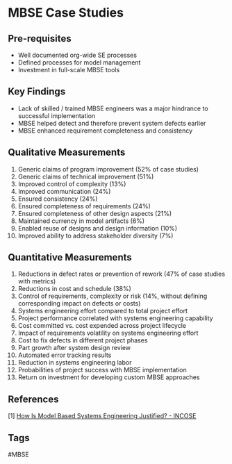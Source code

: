 # MBSE Case Studies

## Pre-requisites
* Well documented org-wide SE processes  
* Defined processes for model management  
* Investment in full-scale MBSE tools  

## Key Findings
* Lack of skilled / trained MBSE engineers was a major hindrance to successful implementation  
* MBSE helped detect and therefore prevent system defects earlier  
* MBSE enhanced requirement completeness and consistency  

## Qualitative Measurements

1. Generic claims of program improvement (52% of case studies)
2. Generic claims of technical improvement (51%)
3. Improved control of complexity (13%)
4. Improved communication (24%)
5. Ensured consistency (24%)
6. Ensured completeness of requirements (24%)
7. Ensured completeness of other design aspects (21%)
8. Maintained currency in model artifacts (6%)
9. Enabled reuse of designs and design information (10%)
10. Improved ability to address stakeholder diversity (7%)

## Quantitative Measurements
1. Reductions in defect rates or prevention of rework (47% of case studies with metrics)
2. Reductions in cost and schedule (38%)
3. Control of requirements, complexity or risk (14%, without defining corresponding impact on defects or costs)
4. Systems engineering effort compared to total project effort
5. Project performance correlated with systems engineering capability
6. Cost committed vs. cost expended across project lifecycle
7. Impact of requirements volatility on systems engineering effort
8. Cost to fix defects in different project phases
9. Part growth after system design review
10. Automated error tracking results
11. Reduction in systems engineering labor
12. Probabilities of project success with MBSE implementation
13. Return on investment for developing custom MBSE approaches

## References
[1] [How Is Model Based Systems Engineering Justified? - INCOSE](https://www.incose.org/docs/default-source/enchantment/161109-carrolled-howismodel-basedsystemsengineeringjustified-researchreport.pdf)
## Tags
#MBSE
